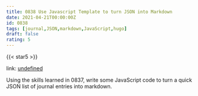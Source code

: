 ```yaml
---
title: 0838 Use Javascript Template to turn JSON into Markdown
date: 2021-04-21T00:00:00Z
id: 0838
tags: [journal,JSON,markdown,JavaScript,hugo]
draft: false
rating: 5
---
```

{{< star5 >}}

link: [undefined](undefined)

Using the skills learned in 0837, write some JavaScript code to turn a quick JSON list of journal entries into markdown.

